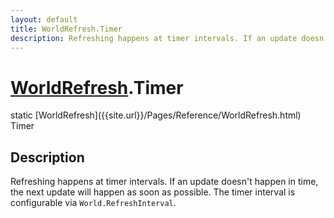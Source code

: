 ```yaml
---
layout: default
title: WorldRefresh.Timer
description: Refreshing happens at timer intervals. If an update doesn't happen in time, the next update will happen as soon as possible. The timer interval is configurable via World.RefreshInterval.
---
```

# [WorldRefresh]({{site.url}}/Pages/Reference/WorldRefresh.html).Timer

<div class='signature' markdown='1'>
static [WorldRefresh]({{site.url}}/Pages/Reference/WorldRefresh.html) Timer
</div>

## Description
Refreshing happens at timer intervals. If an update
doesn't happen in time, the next update will happen as soon as
possible. The timer interval is configurable via
`World.RefreshInterval`.

